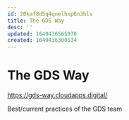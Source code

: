 ```yaml
---
id: 20kaf8d5q4qnelhxp6n3hlv
title: The GDS Way
desc: ''
updated: 1649436565970
created: 1649436300534
---
```


# The GDS Way

https://gds-way.cloudapps.digital/

Best/current practices of the GDS team
